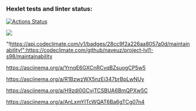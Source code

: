 ### Hexlet tests and linter status:
[![Actions Status](https://github.com/vetus-veteris/php-project-lvl1/workflows/hexlet-check/badge.svg)](https://github.com/vetus-veteris/php-project-lvl1/actions)

<a href="https://codeclimate.com/github/naveuz/project-lvl1-s98/maintainability"><img src="https://api.codeclimate.com/v1/badges/28cc9f2a226aa8057a0d/maintainability" /></a>

"!https://api.codeclimate.com/v1/badges/28cc9f2a226aa8057a0d/maintainability!":https://codeclimate.com/github/naveuz/project-lvl1-s98/maintainability 

https://asciinema.org/a/YrnqE6GXCnRCvqBZsuogCP5w5 

https://asciinema.org/a/R1BzwzWX5nzEi347brBpLwNUy 

https://asciinema.org/a/H9zdi0GCvjTCSBUA6BmQPXw5C

https://asciinema.org/a/AnLxmYITcWQAT6Ba6gTCg07n4 
